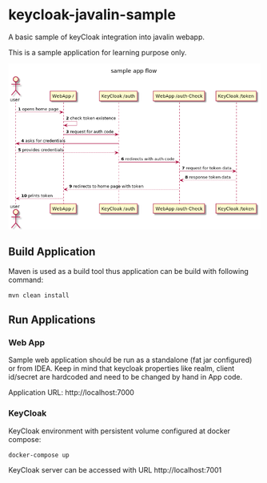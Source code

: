 # keycloak-javalin-sample
A basic sample of keyCloak integration into javalin webapp.

This is a sample application for learning purpose only.

![Sample App Flow](https://github.com/struggzard/keycloak-javalin-sample/blob/main/res/AuthFlow-sample_app_flow.png "sample app flow")

## Build Application
Maven is used as a build tool thus application can be build with following command:
```
mvn clean install
```

## Run Applications

### Web App
Sample web application should be run as a standalone (fat jar configured) or 
from IDEA. Keep in mind that keycloak properties like realm, client id/secret are 
hardcoded and need to be changed by hand in App code.

Application URL: http://localhost:7000

### KeyCloak

KeyCloak environment with persistent volume configured at docker compose:
```
docker-compose up
```
KeyCloak server can be accessed with URL http://localhost:7001

